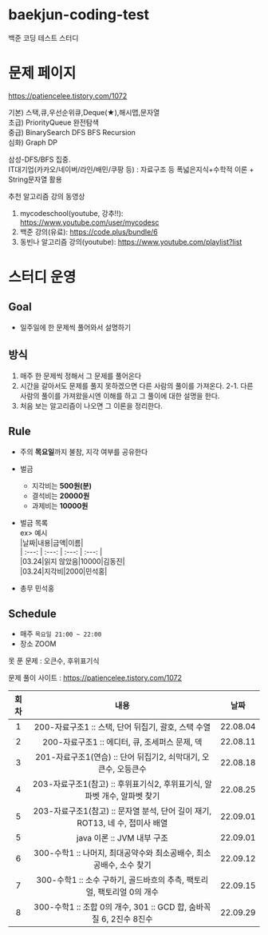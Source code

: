 # baekjun-coding-test
백준 코딩 테스트 스터디  

# 문제 페이지
https://patiencelee.tistory.com/1072  

기본) 스택,큐,우선순위큐,Deque(★),해시맵,문자열  
초급) PriorityQueue 완전탐색  
중급) BinarySearch DFS BFS Recursion  
심화) Graph DP  

삼성-DFS/BFS 집중.  
IT대기업(카카오/네이버/라인/배민/쿠팡 등) : 자료구조 등 폭넓은지식+수학적 이론 + String문자열 활용  

추천 알고리즘 강의 동영상  
1. mycodeschool(youtube, 강추!!): https://www.youtube.com/user/mycodesc  
2. 백준 강의(유료): https://code.plus/bundle/6  
3. 동빈나 알고리즘 강의(youtube): https://www.youtube.com/playlist?list  


# 스터디 운영

## Goal
* 일주일에 한 문제씩 풀어와서 설명하기

## 방식
1. 매주 한 문제씩 정해서 그 문제를 풀어온다
2. 시간을 갈아서도 문제를 풀지 못하겠으면 다른 사람의 풀이를 가져온다.
2-1. 다른 사람의 풀이를 가져왔을시엔 이해를 하고 그 풀이에 대한 설명을 한다.
3. 처음 보는 알고리즘이 나오면 그 이론을 정리한다.  
        
## Rule
- 주의 **목요일**까지 불참, 지각 여부를 공유한다
- 벌금
    - 지각비는 **500원(분)**
    - 결석비는 **20000원**
    - 과제비는 **10000원**
    
- 벌금 목록  
ex> 예시    
|날짜|내용|금액|이름|  
| :---: | :---: | :---: | :---: |  
|03.24|읽지 않았음|10000|김동진|  
|03.24|지각비|2000|민석홍|  

- 총무 민석홍

## Schedule
- 매주  `목요일 21:00 ~ 22:00`  
- 장소 ZOOM
 
 못 푼 문제 : 오큰수, 후위표기식  
 
 문제 풀이 사이트 : https://patiencelee.tistory.com/1072    
 
|회차|내용|날짜|
| :---: | :---: | :---: |
| 1 | 200-자료구조1 :: 스택, 단어 뒤집기, 괄호, 스택 수열 | 22.08.04 |
| 2 | 200-자료구조1 :: 에디터, 큐, 조세퍼스 문제, 덱 | 22.08.11 |
| 3 | 201-자료구조1(연습) :: 단어 뒤집기2, 쇠막대기, 오큰수, 오등큰수 | 22.08.18 |
| 4 | 203-자료구조1(참고) :: 후위표기식2, 후위표기식, 알파벳 개수, 알파벳 찾기 | 22.08.25 |
| 5 | 203-자료구조1(참고) :: 문자열 분석, 단어 길이 재기, ROT13, 네 수, 접미사 배열 | 22.09.01 |
| 5 | java 이론 :: JVM 내부 구조 | 22.09.01 |
| 6 | 300-수학1 :: 나머지, 최대공약수와 최소공배수, 최소공배수, 소수 찾기 | 22.09.12 |
| 7 | 300-수학1 :: 소수 구하기, 골드바흐의 추측, 팩토리얼, 팩토리얼 0의 개수 | 22.09.15 |
| 8 | 300-수학1 :: 조합 0의 개수, 301 :: GCD 합, 숨바꼭질 6, 2진수 8진수 | 22.09.29 |
